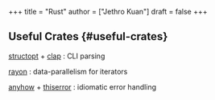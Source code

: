 +++
title = "Rust"
author = ["Jethro Kuan"]
draft = false
+++

## Useful Crates {#useful-crates}

[structopt](https://crates.io/crates/structopt) + [clap](https://crates.io/crates/clap)
: CLI parsing

[rayon](https://crates.io/crates/rayon)
: data-parallelism for iterators

[anyhow](https://crates.io/crates/anyhow) + [thiserror](https://crates.io/crates/thiserror)
: idiomatic error handling